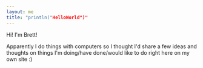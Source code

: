 ```yaml
---
layout: me
title: "println("HelloWorld")"
---
```


Hi! I'm Brett! 



Apparently I do things with computers so I thought I'd share a few ideas and thoughts on things I'm doing/have done/would like to do right here on my own site :)